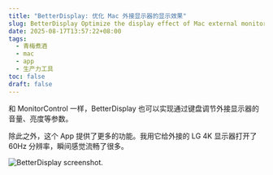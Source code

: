 ```yaml
---
title: "BetterDisplay: 优化 Mac 外接显示器的显示效果"
slug: BetterDisplay Optimize the display effect of Mac external monitors
date: 2025-08-17T13:57:22+08:00
tags:
  - 青梅煮酒
  - mac
  - app
  - 生产力工具
toc: false
draft: false
---
```

和 MonitorControl 一样，BetterDisplay 也可以实现通过键盘调节外接显示器的音量、亮度等参数。

除此之外，这个 App 提供了更多的功能。我用它给外接的 LG 4K 显示器打开了 60Hz 分辨率，瞬间感觉流畅了很多。

![BetterDisplay screenshot.](https://raw.githubusercontent.com/xbot/image-hosting/master/blog/2025-08-17-13-58-45-475878418-c9c9be58-d86b-402e-bf33-a7ddfb5915bf.png)
